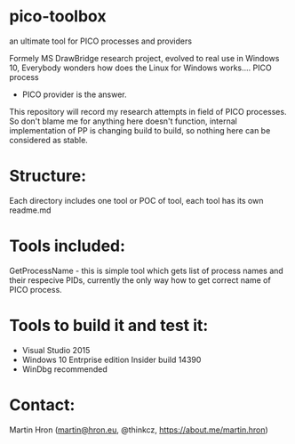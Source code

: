 pico-toolbox 
========================================================================
an ultimate tool for PICO processes and providers


Formely MS DrawBridge research project, evolved to real use in Windows 10,
Everybody wonders how does the Linux for Windows works.... PICO process
+ PICO provider is the answer.

This repository will record my research attempts in field of PICO
processes. So don't blame me for anything here doesn't function,
internal implementation of PP is changing build to build,
so nothing here can be considered as stable.


Structure:
==============
Each directory includes one tool or POC of tool, each tool has its 
own readme.md


Tools included:
===============


GetProcessName - this is simple tool which gets list of process names
                 and their respecive PIDs, currently the only way how 
		 to get correct name of PICO process.





Tools to build it and test it:
=============================
- Visual Studio 2015 
- Windows 10 Entrprise edition Insider build 14390
- WinDbg recommended
	

Contact:
========
Martin Hron (martin@hron.eu, @thinkcz, https://about.me/martin.hron)

